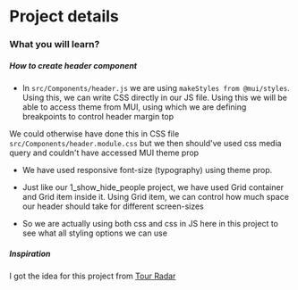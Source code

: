 # Project details

### What you will learn?

##### How to create header component

- In `src/Components/header.js` we are using `makeStyles from @mui/styles`. Using this, we can write CSS directly in our JS file. Using this we will be able to access theme from MUI, using which we are defining breakpoints to control header margin top

We could otherwise have done this in CSS file `src/Components/header.module.css` but we then should've used css media query and couldn't have accessed MUI theme prop

- We have used responsive font-size (typography) using theme prop.

- Just like our 1_show_hide_people project, we have used Grid container and Grid item inside it. Using Grid item, we can control how much space our header should take for different screen-sizes

- So we are actually using both css and css in JS here in this project to see what all styling options we can use

##### Inspiration

I got the idea for this project from [Tour Radar](https://www.tourradar.com/)
